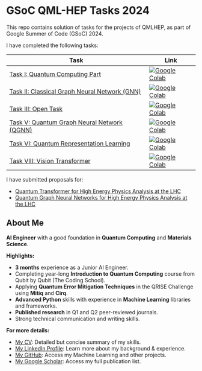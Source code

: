 # GSoC QML-HEP Tasks 2024

This repo contains solution of tasks for the projects of QMLHEP, as part of Google Summer of Code (GSoC) 2024. 

I have completed the following tasks:

| Task                                               | Link                                                                                                                                                                                                          |
|----------------------------------------------------|---------------------------------------------------------------------------------------------------------------------------------------------------------------------------------------------------------------|
| [Task I: Quantum Computing Part](#)                | <a href="https://colab.research.google.com/drive/1YoCDgn-PKI_iG3l6wFJapv2S4OSdZIep?usp=sharing" target="_parent"><img src="https://colab.research.google.com/assets/colab-badge.svg" alt="Google Colab"/></a> |
| [Task II: Classical Graph Neural Network (GNN)](#) | <a href="https://colab.research.google.com/drive/1oQb44KcaxshnOT_6gvaqrAcieMPjeKVb?usp=sharing" target="_parent"><img src="https://colab.research.google.com/assets/colab-badge.svg" alt="Google Colab"/></a> |
| [Task III: Open Task](#)                           | <a href="#" target="_parent"><img src="https://colab.research.google.com/assets/colab-badge.svg" alt="Google Colab"/></a>                                                                                     |
| [Task V: Quantum Graph Neural Network (QGNN)](#)   | <a href="#" target="_parent"><img src="https://colab.research.google.com/assets/colab-badge.svg" alt="Google Colab"/></a>                                                                                     |
| [Task VI: Quantum Representation Learning](#)      | <a href="#" target="_parent"><img src="https://colab.research.google.com/assets/colab-badge.svg" alt="Google Colab"/></a>                                                                                     |
| [Task VIII: Vision Transformer](#)                 | <a href="#" target="_parent"><img src="https://colab.research.google.com/assets/colab-badge.svg" alt="Google Colab"/></a>                                                                                     |




    

I have submitted proposals for:
- [Quantum Transformer for High Energy Physics Analysis at the LHC](https://ml4sci.org/gsoc/2024/proposal_QMLHEP5.html)
- [Quantum Graph Neural Networks for High Energy Physics Analysis at the LHC](https://ml4sci.org/gsoc/2024/proposal_QMLHEP2.html)


## About Me

**AI Engineer** with a good foundation in **Quantum Computing** and **Materials Science**. 

**Highlights:**

* **3 months** experience as a Junior AI Engineer.
* Completing year-long **Introduction to Quantum Computing** course from Qubit by Qubit (The Coding School).
* Applying **Quantum Error Mitigation Techniques** in the QRISE Challenge using **Mitiq** and **Cirq**.
* **Advanced Python** skills with experience in **Machine Learning** libraries and frameworks.
* **Published research** in Q1 and Q2 peer-reviewed journals.
* Strong technical communication and writing skills. 

**For more details:**

- [My CV](./Abir_CV.pdf): Detailed but concise summary of my skills.
- [My LinkedIn Profile](https://www.linkedin.com/in/abir0/): Learn more about my background & experience.
- [My GitHub](https://github.com/abir0): Access my Machine Learning and other projects.
- [My Google Scholar](https://scholar.google.com/citations?user=GF-XT6EAAAAJ&hl=en): Access my full publication list.
